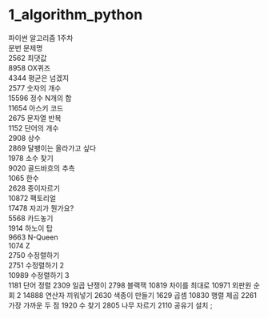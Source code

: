 # 1_algorithm_python

파이썬 알고리즘 1주차  
문번 문제명  
2562 최댓값  
8958 OX퀴즈  
4344 평균은 넘겠지  
2577 숫자의 개수  
15596 정수 N개의 합  
11654 아스키 코드  
2675 문자열 반복  
1152 단어의 개수  
2908 상수  
2869 달팽이는 올라가고 싶다  
1978 소수 찾기  
9020 골드바흐의 추측  
1065 한수  
2628 종이자르기  
10872 팩토리얼  
17478 자괴가 뭔가요?  
5568 카드놓기  
1914 하노이 탑  
9663 N-Queen  
1074 Z  
2750 수정렬하기  
2751 수정렬하기 2  
10989 수정렬하기 3  
1181 단어 정렬
2309 일곱 난쟁이
2798 블랙잭
10819 차이를 최대로
10971 외판원 순회 2
14888 연산자 끼워넣기
2630 색종이 만들기
1629 곱셈
10830 행렬 제곱
2261 가장 가까운 두 점
1920 수 찾기
2805 나무 자르기
2110 공유기 설치
;

<!--2470	  	 	두 용액
16564	  	 	히오스 프로게이머
8983            사냥꾼 -->
